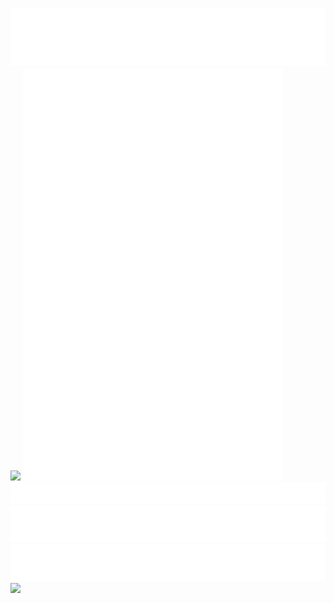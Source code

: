 ![](1.svg)
[![](https://spotify-recently-played-readme.vercel.app/api?user=yeckirv4x7qhwarqoqdqllbyf)](https://open.spotify.com/user/yeckirv4x7qhwarqoqdqllbyf)
[![](2.svg)](https://ko-fi.com/trzynu)
</br>
![](3.svg)
[![](4.svg)]([https://atlas-azure.vercel.app)
[![](5.svg)](https://key-test.vercel.app)
<img src="https://quotes-github-readme.vercel.app/api?type=horizontal&theme=dark" width="611px"/>
